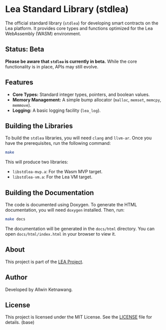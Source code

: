 # Lea Standard Library (stdlea)

The official standard library (`stdlea`) for developing smart contracts on the Lea platform. It provides core types and functions optimized for the Lea WebAssembly (WASM) environment.

## Status: Beta

**Please be aware that `stdlea` is currently in beta.** While the core functionality is in place, APIs may still evolve.

## Features

*   **Core Types:** Standard integer types, pointers, and boolean values.
*   **Memory Management:** A simple bump allocator (`malloc`, `memset`, `memcpy`, `memmove`).
*   **Logging:** A basic logging facility (`lea_log`).

## Building the Libraries

To build the `stdlea` libraries, you will need `clang` and `llvm-ar`. Once you have the prerequisites, run the following command:

```bash
make
```

This will produce two libraries:
*   `libstdlea-mvp.a`: For the Wasm MVP target.
*   `libstdlea-vm.a`: For the Lea VM target.

## Building the Documentation

The code is documented using Doxygen. To generate the HTML documentation, you will need `doxygen` installed. Then, run:

```bash
make docs
```

The documentation will be generated in the `docs/html` directory. You can open `docs/html/index.html` in your browser to view it.

## About

This project is part of the [LEA Project](https://getlea.org).

## Author

Developed by Allwin Ketnawang.

## License

This project is licensed under the MIT License. See the [LICENSE](LICENSE) file for details.
(base)